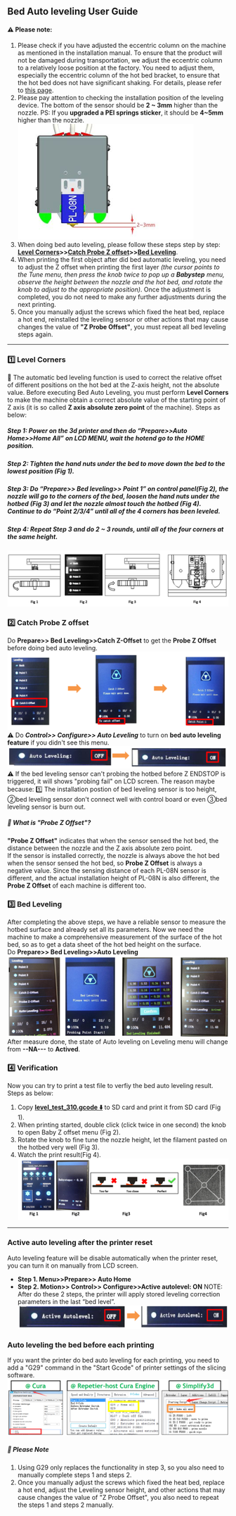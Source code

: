 ﻿## Bed Auto leveling User Guide
#### :warning: Please note:
1. Please check if you have adjusted the eccentric column on the machine as mentioned in the installation manual. To ensure that the product will not be damaged during transportation, we adjust the eccentric column to a relatively loose position at the factory. You need to adjust them, especially the eccentric column of the hot bed bracket, to ensure that the hot bed does not have significant shaking. For details, please refer to [this page](https://github.com/ZONESTAR3D/Z8P/tree/main/Z8P-MK2/1-Installation_Guide#8-tune-the-eccentric-columns).
2. Please pay attention to checking the installation position of the leveling device. The bottom of the sensor should be **2 ~ 3mm** higher than the nozzle.  PS: If you **upgraded a PEI springs sticker**, it should be **4~5mm** higher than the nozzle.
![](./install.jpg)
3. When doing bed auto leveling, please follow these steps step by step: **[Level Corners](#1️⃣-level-corners)>>[Catch Probe Z offset](#2️⃣-catch-probe-z-offset)>>[Bed Leveling](#3️⃣-bed-leveling)**.
4. When printing the first object after did bed automatic leveling, you need to adjust the Z offset when printing the first layer *(the cursor points to the Tune menu, then press the knob twice to pop up a **Babystep** menu, observe the height between the nozzle and the hot bed, and rotate the knob to adjust to the appropriate position)*. Once the adjustment is completed, you do not need to make any further adjustments during the next printing.
5. Once you manually adjust the screws which fixed the heat bed, replace a hot end, reinstalled the leveling sensor or other actions that may cause changes the value of **"Z Probe Offset"**, you must repeat all bed leveling steps again.

-----
### :one: Level Corners
:loudspeaker: The automatic bed leveling function is used to correct the relative offset of different positions on the hot bed at the Z-axis height, not the absolute value. Before executing Bed Auto Leveling, you must perform **Level Corners** to make the machine obtain a correct absolute value of the starting point of Z axis (it is so called **Z axis absolute zero point** of the machine). Steps as below:    
##### Step 1: Power on the 3d printer and then do “Prepare>>Auto Home>>Home All” on LCD MENU, wait the hotend go to the HOME position. 
##### Step 2: Tighten the hand nuts under the bed to move down the bed to the lowest position (Fig 1).
##### Step 3: Do “Prepare>> Bed leveling>> Point 1” on control panel(Fig 2), the nozzle will go to the corners of the bed, loosen the hand nuts under the hotbed (Fig 3) and let the nozzle almost touch the hotbed (Fig 4). Continue to do “Point 2/3/4” until all of the 4 corners has been leveled.
##### Step 4: Repeat Step 3 and do 2 ~ 3 rounds, until all of the four corners at the same height.  
![](1.png)    

### :two: Catch Probe Z offset
Do **Prepare>> Bed Leveling>>Catch Z-Offset** to get the **Probe Z Offset** before doing bed auto leveling.   
![](3.png)
:warning: Do ***Control>> Configure>> Auto Leveling*** to turn on **bed auto leveling feature** if you didn't see this menu.
![](2.png)
:warning: If the bed leveling sensor can't probing the hotbed before Z ENDSTOP is triggered, it will shows "probing fail" on LCD screen. The reason maybe because: :one: The installation postion of bed leveling sensor is too height, ②bed leveling sensor don't connect well with control board or even ③bed leveling sensor is burn out.
##### :pushpin: What is "Probe Z Offset"?
**"Probe Z Offset"** indicates that when the sensor sensed the hot bed, the distance between the nozzle and the Z axis absolute zero point.      
If the sensor is installed correctly, the nozzle is always above the hot bed when the sensor sensed the hot bed, so **Probe Z Offset** is always a negative value. Since the sensing distance of each PL-08N sensor is different, and the actual installation height of PL-08N is also different, the **Probe Z Offset** of each machine is different too.     

### :three: Bed Leveling
After completing the above steps, we have a reliable sensor to measure the hotbed surface and already set all its parameters. Now we need the machine to make a comprehensive measurement of the surface of the hot bed, so as to get a data sheet of the hot bed height on the surface.   
Do **Prepare>> Bed Leveling>>Auto Leveling** 
![](4.png)    
After measure done, the state of Auto leveling on Leveling menu will change from **--NA---** to **Actived**. 

### :four: Verification  
Now you can try to print a test file to verfiy the bed auto leveling result. Steps as below:   
1. Copy **[level_test_310.gcode :arrow_down:](./level_test_310.zip)** to SD card and print it from SD card (Fig 1).
2. When printing started, double click (click twice in one second) the knob to open Baby Z offset menu (Fig 2).
3. Rotate the knob to fine tune the nozzle height, let the filament pasted on the hotbed very well (Fig 3).
4. Watch the print result(Fig 4).
![](5.png)  

-----
### Active auto leveling after the printer reset
Auto leveling feature will be disable automatically when the printer reset, you can turn it on manually from LCD screen.
- **Step 1. Menu>>Prepare>> Auto Home**
- **Step 2. Motion>> Control>> Configure>>Active autolevel: ON**
NOTE: After do these 2 steps, the printer will apply stored leveling correction parameters in the last “bed level”.
![](6.png)  

### Auto leveling the bed before each printing
If you want the printer do bed auto leveling for each printing, you need to add a "G29" command in the "Start Gcode" of printer settings of the slicing software.     
![](7.png)      
##### :pushpin: Please Note
1. Using G29 only replaces the functionality in step 3, so you also need to manually complete steps 1 and steps 2.
2. Once you manually adjust the screws which fixed the heat bed, replace a hot end, adjust the Leveling sensor height, and other actions that may cause changes the value of "Z Probe Offset", you also need to repeat the steps 1 and steps 2 manually.

